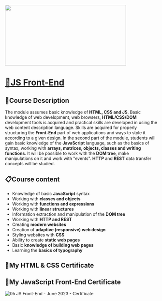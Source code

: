 <img src= "https://upload.wikimedia.org/wikipedia/commons/5/55/Software-University-Logo-blue-horizontal.png" width="400" height="200">

### <h1> <a href="https://softuni.bg/modules/132/js-front-end/1410">📌JS Front-End </a> </h1>
### <h2> 📑Course Description </h2>
The module assumes basic knowledge of **HTML, CSS and JS**. Basic knowledge of web development, web browsers, **HTML/CSS/DOM** development tools is 
acquired and practical skills are developed in using the web content description language. Skills are acquired for properly structuring the **Front-End** part 
of web applications and ways to style it according to a given design. In the second part of the module, students will gain basic knowledge of the **JavaScript** language,
such as the basics of syntax, working with **arrays, matrices, objects, classes and writing functions**. 
It will be possible to work with the **DOM tree**, make manipulations on it and work with "events". **HTTP** and **REST** data transfer concepts will be studied.


### <h2> 📋Course content </h2>
- Knowledge of basic **JavaScript** syntax
- Working with **classes and objects**
- Working with **functions and expressions**
- Working with **linear structures**
- Information extraction and manipulation of the **DOM tree**
- Working with **HTTP and REST**
- Creating **modern websites**
- Creation of **adaptive (responsive) web design**
- Styling websites with **CSS**
- Ability to create **static web pages**
- Basic **knowledge of building web pages**
- Learning the **basics of typography**
### <h2> 📸My HTML & CSS Certificate</h2>
### <h2> 📸My JavaScript Front-End Certificate</h2>
![05  JS Front-End - June 2023 - Certificate](https://github.com/Gabcho3/SoftUni-Csharp/assets/109502170/f0a3d3a1-74ad-4286-90ed-44823830439b)

